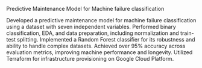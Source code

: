 Predictive Maintenance Model for Machine failure classification

Developed a predictive maintenance model for machine failure classification using a dataset with seven independent variables. Performed binary classification, EDA, and data preparation, including normalization and train-test splitting. Implemented a Random Forest classifier for its robustness and ability to handle complex datasets. Achieved over 95% accuracy across evaluation metrics, improving machine performance and longevity. Utilized Terraform for infrastructure provisioning on Google Cloud Platform.
